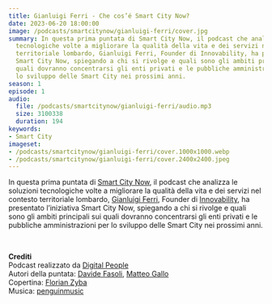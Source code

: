 ```yaml
---
title: Gianluigi Ferri - Che cos’é Smart City Now?
date: 2023-06-20 18:00:00
image: /podcasts/smartcitynow/gianluigi-ferri/cover.jpg
summary: In questa prima puntata di Smart City Now, il podcast che analizza le soluzioni
  tecnologiche volte a migliorare la qualità della vita e dei servizi nel contesto
  territoriale lombardo, Gianluigi Ferri, Founder di Innovability, ha presentato l’iniziativa
  Smart City Now, spiegando a chi si rivolge e quali sono gli ambiti principali sui
  quali dovranno concentrarsi gli enti privati e le pubbliche amministrazioni per
  lo sviluppo delle Smart City nei prossimi anni.
season: 1
episode: 1
audio:
  file: /podcasts/smartcitynow/gianluigi-ferri/audio.mp3
  size: 3100338
  duration: 194
keywords:
- Smart City
imageset:
- /podcasts/smartcitynow/gianluigi-ferri/cover.1000x1000.webp
- /podcasts/smartcitynow/gianluigi-ferri/cover.2400x2400.jpeg
---
```


In questa prima puntata di [Smart City Now](https://www.smartcitynow.it/), il podcast che analizza le soluzioni tecnologiche volte a migliorare la qualità della vita e dei servizi nel contesto territoriale lombardo, [Gianluigi Ferri](https://www.linkedin.com/in/gianluigiferri/), Founder di [Innovability](https://www.innovability.eu/), ha presentato l’iniziativa Smart City Now, spiegando a chi si rivolge e quali sono gli ambiti principali sui quali dovranno concentrarsi gli enti privati e le pubbliche amministrazioni per lo sviluppo delle Smart City nei prossimi anni.

<br>

**Crediti**<br>
Podcast realizzato da [Digital People](https://w3id.org/digitalpeople)<br>
Autori della puntata: [Davide Fasoli](https://www.linkedin.com/in/davide-fasoli-2b3246179/), [Matteo Gallo](https://www.linkedin.com/in/matteo-gallo-4a5ab31a8/)<br>
Copertina: [Florian Zyba](https://www.linkedin.com/in/florian-zyba/)<br>
Musica: [penguinmusic](https://pixabay.com/users/penguinmusic-24940186/)